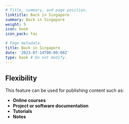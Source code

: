 ```yaml
---
# Title, summary, and page position.
linktitle: Back in Singapore
summary: Back in Singapore
weight: 5
icon: book
icon_pack: fas

# Page metadata.
title: Back in Singapore
date: '2023-07-14T00:00:00Z'
type: book # Do not modify.
---
```




## Flexibility

This feature can be used for publishing content such as:

- **Online courses**
- **Project or software documentation**
- **Tutorials**
- **Notes**

